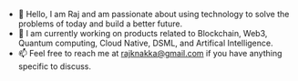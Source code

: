 - 👋 Hello, I am Raj and am passionate about using technology to solve the problems of today and build a better future.
- 👀 I am currently working on products related to Blockchain, Web3, Quantum computing, Cloud Native, DSML, and Artifical Intelligence. 
- 📫 Feel free to reach me at rajknakka@gmail.com if you have anything specific to discuss.

<!---
tenkara/tenkara is a ✨ special ✨ repository because its `README.md` (this file) appears on your GitHub profile.
You can click the Preview link to take a look at your changes.
--->
